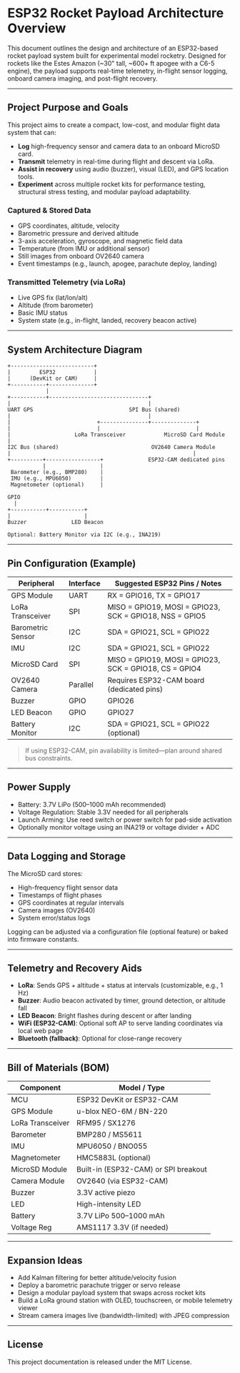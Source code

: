 # ESP32 Rocket Payload Architecture Overview

This document outlines the design and architecture of an ESP32-based rocket payload system built for experimental model rocketry. Designed for rockets like the Estes Amazon (~30" tall, ~600+ ft apogee with a C6-5 engine), the payload supports real-time telemetry, in-flight sensor logging, onboard camera imaging, and post-flight recovery.

---

## Project Purpose and Goals

This project aims to create a compact, low-cost, and modular flight data system that can:

- **Log** high-frequency sensor and camera data to an onboard MicroSD card.
- **Transmit** telemetry in real-time during flight and descent via LoRa.
- **Assist in recovery** using audio (buzzer), visual (LED), and GPS location tools.
- **Experiment** across multiple rocket kits for performance testing, structural stress testing, and modular payload adaptability.

### Captured & Stored Data

- GPS coordinates, altitude, velocity  
- Barometric pressure and derived altitude  
- 3-axis acceleration, gyroscope, and magnetic field data  
- Temperature (from IMU or additional sensor)  
- Still images from onboard OV2640 camera  
- Event timestamps (e.g., launch, apogee, parachute deploy, landing)

### Transmitted Telemetry (via LoRa)

- Live GPS fix (lat/lon/alt)  
- Altitude (from barometer)  
- Basic IMU status  
- System state (e.g., in-flight, landed, recovery beacon active)

---

## System Architecture Diagram

    +--------------------------+
    |         ESP32            |
    |      (DevKit or CAM)     |
    +-----------+--------------+
                |
    +-----------+-------------------------------+
    |                                           |
    UART GPS                              SPI Bus (shared)
    |                                           |
    |                           +---------------+--------------+
    |                           |                              |
    |                    LoRa Transceiver            MicroSD Card Module
    |                                                         
    I2C Bus (shared)                             OV2640 Camera Module
    |                                                         |
    +----------+-----------------+              ESP32-CAM dedicated pins
               |                 |
     Barometer (e.g., BMP280)    |
     IMU (e.g., MPU6050)         |
     Magnetometer (optional)     |

    GPIO
      |
    +-----------+-----------+
    |                       |
    Buzzer              LED Beacon

    Optional: Battery Monitor via I2C (e.g., INA219)

---

## Pin Configuration (Example)

| Peripheral           | Interface | Suggested ESP32 Pins / Notes              |
|----------------------|-----------|-------------------------------------------|
| GPS Module           | UART      | RX = GPIO16, TX = GPIO17                  |
| LoRa Transceiver     | SPI       | MISO = GPIO19, MOSI = GPIO23, SCK = GPIO18, NSS = GPIO5 |
| Barometric Sensor    | I2C       | SDA = GPIO21, SCL = GPIO22                |
| IMU                  | I2C       | SDA = GPIO21, SCL = GPIO22                |
| MicroSD Card         | SPI       | MISO = GPIO19, MOSI = GPIO23, SCK = GPIO18, CS = GPIO4 |
| OV2640 Camera        | Parallel  | Requires ESP32-CAM board (dedicated pins) |
| Buzzer               | GPIO      | GPIO26                                    |
| LED Beacon           | GPIO      | GPIO27                                    |
| Battery Monitor      | I2C       | SDA = GPIO21, SCL = GPIO22 (optional)     |

> If using ESP32-CAM, pin availability is limited—plan around shared bus constraints.

---

## Power Supply

- Battery: 3.7V LiPo (500–1000 mAh recommended)  
- Voltage Regulation: Stable 3.3V needed for all peripherals  
- Launch Arming: Use reed switch or power switch for pad-side activation  
- Optionally monitor voltage using an INA219 or voltage divider + ADC

---

## Data Logging and Storage

The MicroSD card stores:

- High-frequency flight sensor data  
- Timestamps of flight phases  
- GPS coordinates at regular intervals  
- Camera images (OV2640)  
- System error/status logs  

Logging can be adjusted via a configuration file (optional feature) or baked into firmware constants.

---

## Telemetry and Recovery Aids

- **LoRa**: Sends GPS + altitude + status at intervals (customizable, e.g., 1 Hz)  
- **Buzzer**: Audio beacon activated by timer, ground detection, or altitude fall  
- **LED Beacon**: Bright flashes during descent or after landing  
- **WiFi (ESP32-CAM)**: Optional soft AP to serve landing coordinates via local web page  
- **Bluetooth (fallback)**: Optional for close-range recovery  

---

## Bill of Materials (BOM)

| Component         | Model / Type               |
|------------------|----------------------------|
| MCU              | ESP32 DevKit or ESP32-CAM  |
| GPS Module       | u-blox NEO-6M / BN-220     |
| LoRa Transceiver | RFM95 / SX1276             |
| Barometer        | BMP280 / MS5611            |
| IMU              | MPU6050 / BNO055           |
| Magnetometer     | HMC5883L (optional)        |
| MicroSD Module   | Built-in (ESP32-CAM) or SPI breakout |
| Camera Module    | OV2640 (via ESP32-CAM)     |
| Buzzer           | 3.3V active piezo          |
| LED              | High-intensity LED         |
| Battery          | 3.7V LiPo 500–1000 mAh     |
| Voltage Reg      | AMS1117 3.3V (if needed)   |

---

## Expansion Ideas

- Add Kalman filtering for better altitude/velocity fusion  
- Deploy a barometric parachute trigger or servo release  
- Design a modular payload system that swaps across rocket kits  
- Build a LoRa ground station with OLED, touchscreen, or mobile telemetry viewer  
- Stream camera images live (bandwidth-limited) with JPEG compression  

---

## License

This project documentation is released under the MIT License.
